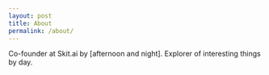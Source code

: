 ```yaml
---
layout: post
title: About
permalink: /about/
---
```


Co-founder at Skit.ai by [afternoon and night]. Explorer of interesting things by day.
